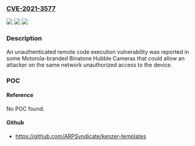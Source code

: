 ### [CVE-2021-3577](https://cve.mitre.org/cgi-bin/cvename.cgi?name=CVE-2021-3577)
![](https://img.shields.io/static/v1?label=Product&message=Binatone%20Hubble%20Cameras&color=blue)
![](https://img.shields.io/static/v1?label=Version&message=%3D%20various%20&color=brighgreen)
![](https://img.shields.io/static/v1?label=Vulnerability&message=CWE-78%20OS%20Command%20Injection&color=brighgreen)

### Description

An unauthenticated remote code execution vulnerability was reported in some Motorola-branded Binatone Hubble Cameras that could allow an attacker on the same network unauthorized access to the device.

### POC

#### Reference
No POC found.

#### Github
- https://github.com/ARPSyndicate/kenzer-templates

